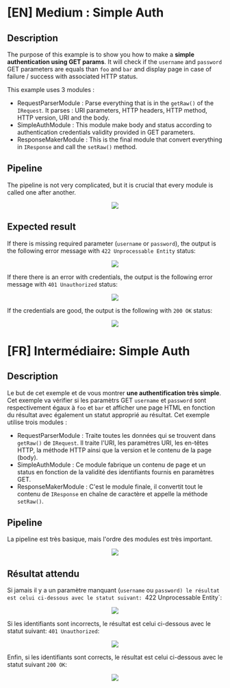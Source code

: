 # [EN] Medium : Simple Auth
## Description
The purpose of this example is to show you how to make a **simple authentication using GET params**. It will check if the `username` and `password` GET parameters are equals than `foo` and `bar` and display page in case of failure / success with associated HTTP status.

This example uses 3 modules :
- RequestParserModule : Parse everything that is in the ```getRaw()``` of the ```IRequest```. It parses : URI parameters, HTTP headers, HTTP method, HTTP version, URI and the body.
- SimpleAuthModule : This module make body and status according to authentication credentials validity provided in GET parameters.
- ResponseMakerModule : This is the final module that convert everything in ```IResponse``` and call the ```setRaw()``` method.
## Pipeline
The pipeline is not very complicated, but it is crucial that every module is called one after another.
<p align="center">
  <img src="https://i.imgur.com/vsyi3sR.png">
</p>

## Expected result
If there is missing required parameter (`username` or `password`), the output is the following error message with `422 Unprocessable Entity` status:

<p align="center">
  <img src="https://i.imgur.com/cKezUnh.png">
</p>

If there there is an error with credentials, the output is the following error message with `401 Unauthorized` status:

<p align="center">
  <img src="https://i.imgur.com/S08XeUE.png">
</p>

If the credentials are good, the output is the following with `200 OK` status:
<p align="center">
  <img src="https://i.imgur.com/vhd6ZDN.png">
</p>

# [FR] Intermédiaire: Simple Auth
## Description
Le but de cet exemple et de vous montrer **une authentification très simple**. Cet exemple va vérifier si les paramètrs GET `username` et `password` sont respectivement égaux à `foo` et `bar` et afficher une page HTML en fonction du résultat avec également un statut approprié au résultat.
Cet exemple utilise trois modules :
- RequestParserModule : Traite toutes les données qui se trouvent dans ```getRaw()``` de ```IRequest```. Il traite l'URI, les paramètres URI, les en-têtes HTTP, la méthode HTTP ainsi que la version et le contenu de la page (body).
- SimpleAuthModule : Ce module fabrique un contenu de page et un status en fonction de la validité des identifiants fournis en paramètres GET.
- ResponseMakerModule : C'est le module finale, il convertit tout le contenu de ```IResponse``` en chaîne de caractère et appelle la méthode ```setRaw()```.
## Pipeline
La pipeline est très basique, mais l'ordre des modules est très important.
<p align="center">
  <img src="https://i.imgur.com/vsyi3sR.png">
</p>

## Résultat attendu
Si jamais il y a un paramètre manquant (`username` ou `password) le résultat est celui ci-dessous avec le statut suivant: `422 Unprocessable Entity`:

<p align="center">
  <img src="https://i.imgur.com/cKezUnh.png">
</p>

Si les identifiants sont incorrects, le résultat est celui ci-dessous avec le statut suivant: `401 Unauthorized`:

<p align="center">
  <img src="https://i.imgur.com/S08XeUE.png">
</p>

Enfin, si les identifiants sont corrects, le résultat est celui ci-dessous avec le statut suivant `200 OK`:
<p align="center">
  <img src="https://i.imgur.com/vhd6ZDN.png">
</p>